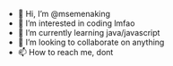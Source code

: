 - 👋 Hi, I’m @msemenaking
- 👀 I’m interested in coding lmfao
- 🌱 I’m currently learning java/javascript
- 💞️ I’m looking to collaborate on anything
- 📫 How to reach me, dont

<!---
msemenaking/msemenaking is a ✨ special ✨ repository because its `README.md` (this file) appears on your GitHub profile.
You can click the Preview link to take a look at your changes.
--->
